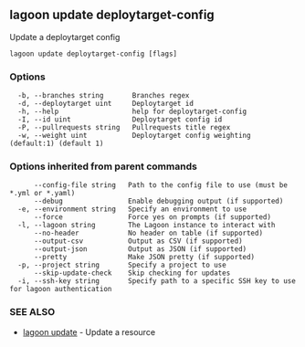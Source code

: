 ## lagoon update deploytarget-config

Update a deploytarget config

```
lagoon update deploytarget-config [flags]
```

### Options

```
  -b, --branches string       Branches regex
  -d, --deploytarget uint     Deploytarget id
  -h, --help                  help for deploytarget-config
  -I, --id uint               Deploytarget config id
  -P, --pullrequests string   Pullrequests title regex
  -w, --weight uint           Deploytarget config weighting (default:1) (default 1)
```

### Options inherited from parent commands

```
      --config-file string   Path to the config file to use (must be *.yml or *.yaml)
      --debug                Enable debugging output (if supported)
  -e, --environment string   Specify an environment to use
      --force                Force yes on prompts (if supported)
  -l, --lagoon string        The Lagoon instance to interact with
      --no-header            No header on table (if supported)
      --output-csv           Output as CSV (if supported)
      --output-json          Output as JSON (if supported)
      --pretty               Make JSON pretty (if supported)
  -p, --project string       Specify a project to use
      --skip-update-check    Skip checking for updates
  -i, --ssh-key string       Specify path to a specific SSH key to use for lagoon authentication
```

### SEE ALSO

* [lagoon update](lagoon_update.md)	 - Update a resource

